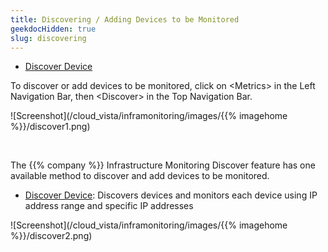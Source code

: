 ```yaml
---
title: Discovering / Adding Devices to be Monitored
geekdocHidden: true
slug: discovering
---
```


* <a href="/cloud_vista/inframonitoring/discovering/discoverdevice">Discover Device</a>

To discover or add devices to be monitored, click on \<Metrics> in the Left Navigation Bar, then \<Discover> in the Top Navigation Bar. 

![Screenshot](/cloud_vista/inframonitoring/images/{{% imagehome %}}/discover1.png)

&nbsp;

The {{% company %}} Infrastructure Monitoring Discover feature has one available method to discover and add devices to be monitored.
* <a href="/cloud_vista/inframonitoring/discovering/discoverdevice">Discover Device</a>:  Discovers devices and monitors each device using IP address range and specific IP addresses

![Screenshot](/cloud_vista/inframonitoring/images/{{% imagehome %}}/discover2.png)
